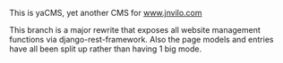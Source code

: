 This is yaCMS, yet another CMS for www.jnvilo.com

This branch is a major rewrite that exposes all website management functions via django-rest-framework. Also the page models and entries have all been split up rather than having 1 big mode. 



